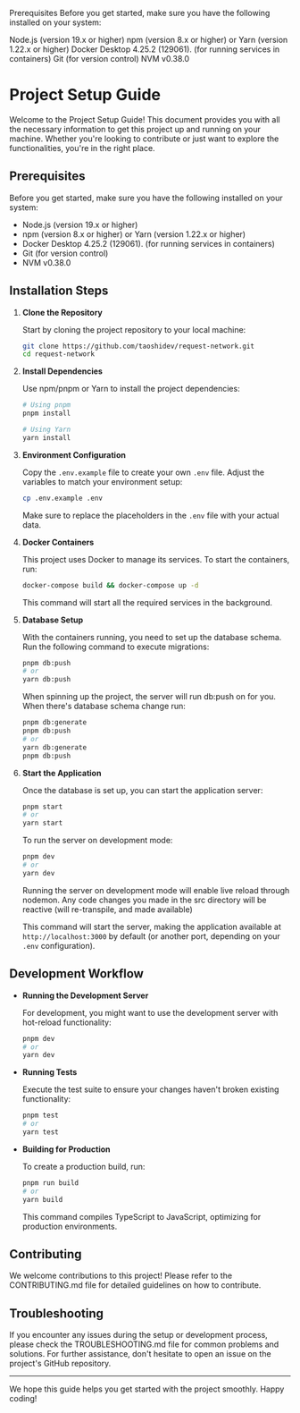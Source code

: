 

Prerequisites
Before you get started, make sure you have the following installed on your system:

Node.js (version 19.x or higher)
npm (version 8.x or higher) or Yarn (version 1.22.x or higher)
Docker Desktop 4.25.2 (129061). (for running services in containers)
Git (for version control)
NVM v0.38.0


# Project Setup Guide

Welcome to the Project Setup Guide! This document provides you with all the necessary information to get this project up and running on your machine. Whether you're looking to contribute or just want to explore the functionalities, you're in the right place.

## Prerequisites

Before you get started, make sure you have the following installed on your system:

- Node.js (version 19.x or higher)
- npm (version 8.x or higher) or Yarn (version 1.22.x or higher)
- Docker Desktop 4.25.2 (129061). (for running services in containers)
- Git (for version control)
- NVM v0.38.0

## Installation Steps

1. **Clone the Repository**

   Start by cloning the project repository to your local machine:

   ```bash
   git clone https://github.com/taoshidev/request-network.git
   cd request-network
   ```

2. **Install Dependencies**

   Use npm/pnpm or Yarn to install the project dependencies:

   ```bash
   # Using pnpm
   pnpm install

   # Using Yarn
   yarn install
   ```

3. **Environment Configuration**

   Copy the `.env.example` file to create your own `.env` file. Adjust the variables to match your environment setup:

   ```bash
   cp .env.example .env
   ```

   Make sure to replace the placeholders in the `.env` file with your actual data.

4. **Docker Containers**

   This project uses Docker to manage its services. To start the containers, run:

   ```bash
   docker-compose build && docker-compose up -d
   ```

   This command will start all the required services in the background.

5. **Database Setup**

   With the containers running, you need to set up the database schema. Run the following command to execute migrations:

   ```bash
   pnpm db:push
   # or
   yarn db:push
   ```
   
   When spinning up the project, the server will run db:push on for you. When there's database schema change run:

    ```bash
   pnpm db:generate
   pnpm db:push
   # or
   yarn db:generate
   pnpm db:push
   ```


6. **Start the Application**

   Once the database is set up, you can start the application server:

   ```bash
   pnpm start
   # or
   yarn start
   ```

   To run the server on development mode:


   ```bash
   pnpm dev
   # or
   yarn dev
   ```

   Running the server on development mode will enable live reload through nodemon. Any code changes you made in the src directory will be reactive (will re-transpile, and made available)

   This command will start the server, making the application available at `http://localhost:3000` by default (or another port, depending on your `.env` configuration).

## Development Workflow

- **Running the Development Server**

  For development, you might want to use the development server with hot-reload functionality:

  ```bash
  pnpm dev
  # or
  yarn dev
  ```

- **Running Tests**

  Execute the test suite to ensure your changes haven't broken existing functionality:

  ```bash
  pnpm test
  # or
  yarn test
  ```

- **Building for Production**

  To create a production build, run:

  ```bash
  pnpm run build
  # or
  yarn build
  ```

  This command compiles TypeScript to JavaScript, optimizing for production environments.

## Contributing

We welcome contributions to this project! Please refer to the CONTRIBUTING.md file for detailed guidelines on how to contribute.

## Troubleshooting

If you encounter any issues during the setup or development process, please check the TROUBLESHOOTING.md file for common problems and solutions. For further assistance, don't hesitate to open an issue on the project's GitHub repository.

---

We hope this guide helps you get started with the project smoothly. Happy coding!
